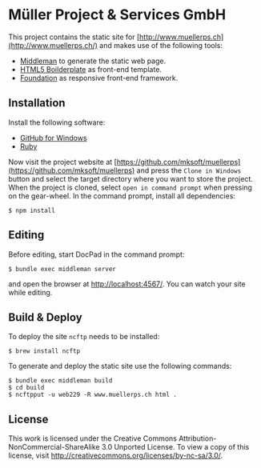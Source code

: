 # Müller Project & Services GmbH

This project contains the static site for [http://www.muellerps.ch](http://www.muellerps.ch/) and makes use of the
following tools:

* [Middleman](http://middlemanapp.com/) to generate the static web page.
* [HTML5 Boilderplate](http://html5boilerplate.com/) as front-end template.
* [Foundation](http://foundation.zurb.com/) as responsive front-end framework.

## Installation

Install the following software:

* [GitHub for Windows](http://windows.github.com/)
* [Ruby](http://rubyinstaller.org/)

Now visit the project website at [https://github.com/mksoft/muellerps](https://github.com/mksoft/muellerps) and press
the `Clone in Windows` button and select the target directory where you want to store the project. When the project is
cloned, select `open in command prompt` when pressing on the gear-wheel. In the command prompt, install all
dependencies:

```
$ npm install
```

## Editing

Before editing, start DocPad in the command prompt:

```
$ bundle exec middleman server
```

and open the browser at [http://localhost:4567/](http://localhost:4567/). You can watch your site while editing.

## Build & Deploy

To deploy the site `ncftp` needs to be installed:

```
$ brew install ncftp
```

To generate and deploy the static site use the following commands:

```
$ bundle exec middleman build
$ cd build
$ ncftpput -u web229 -R www.muellerps.ch html .
```

## License

This work is licensed under the Creative Commons Attribution-NonCommercial-ShareAlike 3.0 Unported License. To view a copy of this license, visit http://creativecommons.org/licenses/by-nc-sa/3.0/.
